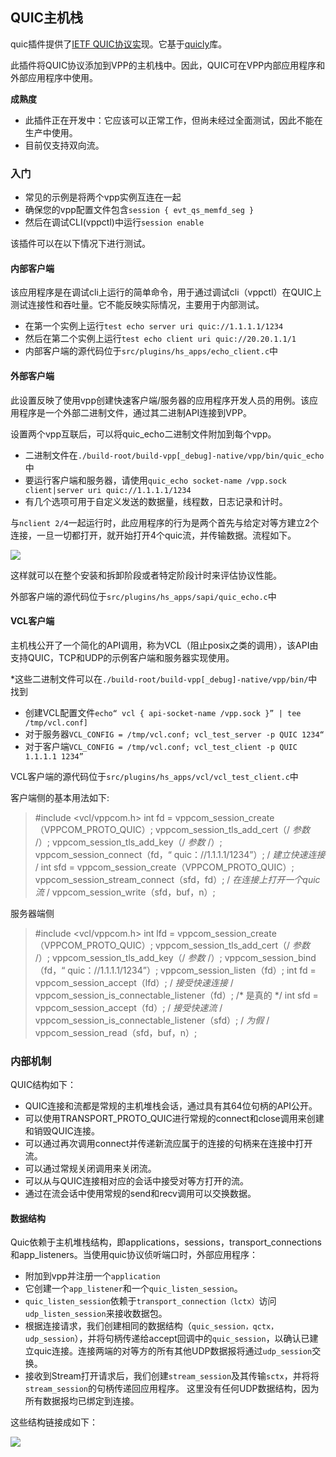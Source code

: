 ## QUIC主机栈
quic插件提供了[IETF QUIC协议实]()现。它基于[quicly]()库。

此插件将QUIC协议添加到VPP的主机栈中。因此，QUIC可在VPP内部应用程序和外部应用程序中使用。

**成熟度**

* 此插件正在开发中：它应该可以正常工作，但尚未经过全面测试，因此不能在生产中使用。
* 目前仅支持双向流。

### 入门
* 常见的示例是将两个vpp实例互连在一起
* 确保您的vpp配置文件包含```session { evt_qs_memfd_seg }```
* 然后在调试CLI(vppctl)中运行```session enable```

该插件可以在以下情况下进行测试。

#### 内部客户端
该应用程序是在调试cli上运行的简单命令，用于通过调试cli（vppctl）在QUIC上测试连接性和吞吐量。它不能反映实际情况，主要用于内部测试。

* 在第一个实例上运行```test echo server uri quic://1.1.1.1/1234```
* 然后在第二个实例上运行```test echo client uri quic://20.20.1.1/1```
* 内部客户端的源代码位于```src/plugins/hs_apps/echo_client.c```中

#### 外部客户端
此设置反映了使用vpp创建快速客户端/服务器的应用程序开发人员的用例。该应用程序是一个外部二进制文件，通过其二进制API连接到VPP。

设置两个vpp互联后，可以将quic_echo二进制文件附加到每个vpp。

* 二进制文件在```./build-root/build-vpp[_debug]-native/vpp/bin/quic_echo```中
* 要运行客户端和服务器，请使用```quic_echo socket-name /vpp.sock client|server uri quic://1.1.1.1/1234```
* 有几个选项可用于自定义发送的数据量，线程数，日志记录和计时。

与```nclient 2/4```一起运行时，此应用程序的行为是两个首先与给定对等方建立2个连接，一旦一切都打开，就开始打开4个quic流，并传输数据。流程如下。

![](https://github.com/penybai/vpp-docs/blob/master/images/quic_plugin_echo_flow.png)

这样就可以在整个安装和拆卸阶段或者特定阶段计时来评估协议性能。

外部客户端的源代码位于```src/plugins/hs_apps/sapi/quic_echo.c```中

#### VCL客户端
主机栈公开了一个简化的API调用，称为VCL（阻止posix之类的调用），该API由支持QUIC，TCP和UDP的示例客户端和服务器实现使用。

*这些二进制文件可以在```./build-root/build-vpp[_debug]-native/vpp/bin/```中找到
* 创建VCL配置文件```echo“ vcl { api-socket-name /vpp.sock }” | tee /tmp/vcl.conf]```
* 对于服务器```VCL_CONFIG = /tmp/vcl.conf; vcl_test_server -p QUIC 1234“```
* 对于客户端```VCL_CONFIG = /tmp/vcl.conf; vcl_test_client -p QUIC 1.1.1.1 1234”```

VCL客户端的源代码位于```src/plugins/hs_apps/vcl/vcl_test_client.c```中

客户端侧的基本用法如下:

> #include <vcl/vppcom.h>
> int fd = vppcom_session_create（VPPCOM_PROTO_QUIC）;
> vppcom_session_tls_add_cert（/ *参数* /）;
> vppcom_session_tls_add_key（/ *参数* /）;
> vppcom_session_connect（fd，“ quic：//1.1.1.1/1234”）; / *建立快速连接* /
> int sfd = vppcom_session_create（VPPCOM_PROTO_QUIC）;
> vppcom_session_stream_connect（sfd，fd）; / *在连接上打开一个quic流* /
> vppcom_session_write（sfd，buf，n）;

服务器端侧

> #include <vcl/vppcom.h>
> int lfd = vppcom_session_create（VPPCOM_PROTO_QUIC）;
> vppcom_session_tls_add_cert（/ *参数* /）;
> vppcom_session_tls_add_key（/ *参数* /）;
> vppcom_session_bind（fd，“ quic：//1.1.1.1/1234”）;
> vppcom_session_listen（fd）;
> int fd = vppcom_session_accept（lfd）; / *接受快速连接* /
> vppcom_session_is_connectable_listener（fd）; /* 是真的 */
> int sfd = vppcom_session_accept（fd）; / *接受快速流* /
> vppcom_session_is_connectable_listener（sfd）; / *为假* /
> vppcom_session_read（sfd，buf，n）;

### 内部机制
QUIC结构如下：
* QUIC连接和流都是常规的主机堆栈会话，通过具有其64位句柄的API公开。
* 可以使用TRANSPORT_PROTO_QUIC进行常规的connect和close调用来创建和销毁QUIC连接。
* 可以通过再次调用connect并传递新流应属于的连接的句柄来在连接中打开流。
* 可以通过常规关闭调用来关闭流。
* 可以从与QUIC连接相对应的会话中接受对等方打开的流。
* 通过在流会话中使用常规的send和recv调用可以交换数据。

#### 数据结构
Quic依赖于主机堆栈结构，即applications，sessions，transport_connections和app_listeners。当使用quic协议侦听端口时，外部应用程序：

* 附加到vpp并注册一个```application```
* 它创建一个```app_listener```和一个```quic_listen_session```。
* ```quic_listen_session```依赖于```transport_connection（lctx）```访问```udp_listen_session```来接收数据包。
* 根据连接请求，我们创建相同的数据结构（```quic_session，qctx，udp_session```），并将句柄传递给accept回调中的```quic_session```，以确认已建立quic连接。连接两端的对等方的所有其他UDP数据报将通过```udp_session```交换。
* 接收到Stream打开请求后，我们创建```stream_session```及其传输```sctx```，并将将```stream_session```的句柄传递回应用程序。 这里没有任何UDP数据结构，因为所有数据报均已绑定到连接。

这些结构链接成如下：

![](https://github.com/penybai/vpp-docs/blob/master/images/quic_plugin_datastructures.png)